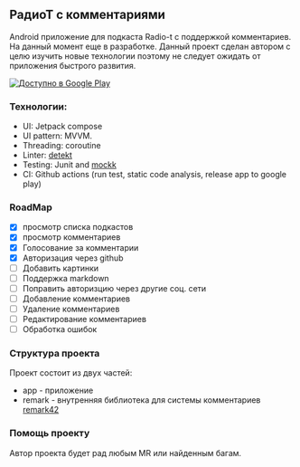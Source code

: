 ## РадиоТ с комментариями

Android приложение для подкаста Radio-t с поддержкой комментариев. На данный момент еще в разработке. Данный проект сделан автором с целю изучить новые технологии поэтому не следует ожидать от приложения быстрого развития.

<a href='https://play.google.com/store/apps/details?id=com.stelmashchuk.radio_t&pcampaignid=pcampaignidMKT-Other-global-all-co-prtnr-py-PartBadge-Mar2515-1'><img alt='Доступно в Google Play' src='https://play.google.com/intl/en_us/badges/static/images/badges/ru_badge_web_generic.png'/></a>

### Технологии:

- UI: Jetpack compose
- UI pattern: MVVM.
- Threading: coroutine
- Linter: [detekt](https://github.com/detekt/detekt)
- Testing: Junit and [mockk](https://github.com/mockk/mockk)
- CI: Github actions (run test, static code analysis, release app to google play)

### RoadMap

- [x] просмотр списка подкастов
- [x] просмотр комментариев
- [x] Голосование за комментарии
- [x] Авторизация через github
- [ ] Добавить картинки
- [ ] Поддержка markdown
- [ ] Поправить авторизцию через другие соц. сети
- [ ] Добавление комментариев
- [ ] Удаление комментариев
- [ ] Редактирование комментариев
- [ ] Обработка ошибок

### Структура проекта

Проект состоит из двух частей:

- app - приложение
- remark - внутренняя библиотека для системы комментариев [remark42](https://github.com/umputun/remark42)

### Помощь проекту

Автор проекта будет рад любым MR или найденным багам.
